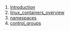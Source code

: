 1. [Introduction](https://github.com/Maazil3861/containers/blob/master/concepts/ncc/introduction.md)   
2. [linux_containers_overview](https://github.com/Maazil3861/containers/blob/master/concepts/ncc/linux_containers_overview.md)   
3. [namespaces](https://github.com/Maazil3861/containers/blob/master/concepts/ncc/namespaces.md)     
4. [control_groups](https://github.com/Maazil3861/containers/blob/master/concepts/ncc/control_groups.md)   
